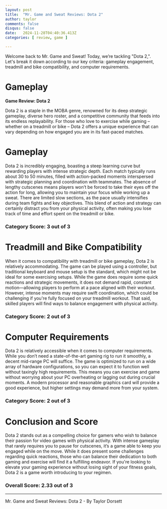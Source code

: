 ```yaml
---
layout: post
title:  "Mr. Game and Sweat Reviews: Dota 2"
author: taylor
comments: false
disqus: false
date:   2024-11-28T04:40:36.413Z
categories: [ review, game ]

---
```


Welcome back to Mr. Game and Sweat! Today, we’re tackling "Dota 2,". Let's break it down according to our key criteria: gameplay engagement, treadmill and bike compatibility, and computer requirements.

# Gameplay

**Game Review: Dota 2**

Dota 2 is a staple in the MOBA genre, renowned for its deep strategic gameplay, diverse hero roster, and a competitive community that feeds into its endless replayability. For those who love to exercise while gaming – whether on a treadmill or bike – Dota 2 offers a unique experience that can vary depending on how engaged you are in its fast-paced matches.

# Gameplay

Dota 2 is incredibly engaging, boasting a steep learning curve but rewarding players with intense strategic depth. Each match typically runs about 30 to 50 minutes, filled with action-packed moments interspersed with strategic planning and coordination with teammates. The absence of lengthy cutscenes means players won’t be forced to take their eyes off the action for long, allowing you to maintain your focus while working up a sweat. There are limited slow sections, as the pace usually intensifies during team fights and key objectives. This blend of action and strategy can certainly distract you from your physical activity, often making you lose track of time and effort spent on the treadmill or bike.

### Category Score: 3 out of 3

# Treadmill and Bike Compatibility

When it comes to compatibility with treadmill or bike gameplay, Dota 2 is relatively accommodating. The game can be played using a controller, but traditional keyboard and mouse setup is the standard, which might not be ideal for some exercising setups. While the game does require some quick reactions and strategic movements, it does not demand rapid, constant motion—allowing players to perform at a pace aligned with their workout. However, intense moments may require swift coordination, which could be challenging if you're fully focused on your treadmill workout. That said, skilled players will find ways to balance engagement with physical activity.

### Category Score: 2 out of 3

# Computer Requirements

Dota 2 is relatively accessible when it comes to computer requirements. While you don’t need a state-of-the-art gaming rig to run it smoothly, a decent mid-range PC will suffice. The game is optimized to run on a wide array of hardware configurations, so you can expect it to function well without taxingly high requirements. This means you can exercise and game without worrying about your PC overheating or lagging out during crucial moments. A modern processor and reasonable graphics card will provide a good experience, but higher settings may demand more from your system.

### Category Score: 2 out of 3

# Conclusion and Score

Dota 2 stands out as a compelling choice for gamers who wish to balance their passion for video games with physical activity. With intense gameplay that rarely requires you to pause for cutscenes, it’s a game able to keep you engaged while on the move. While it does present some challenges regarding quick reactions, those who can balance their dedication to both gaming and exercise will find it a fulfilling endeavor. If you're looking to elevate your gaming experience without losing sight of your fitness goals, Dota 2 is a game worth introducing to your regimen.

### Overall Score: 2.33 out of 3

---

Mr. Game and Sweat Reviews: Dota 2 - By Taylor Dorsett
